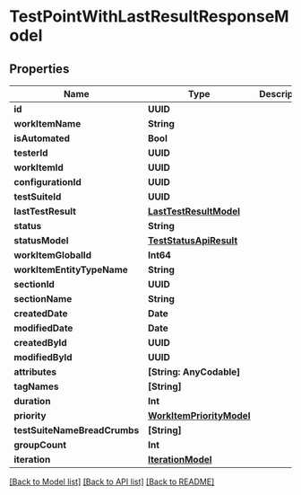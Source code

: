 # TestPointWithLastResultResponseModel

## Properties
Name | Type | Description | Notes
------------ | ------------- | ------------- | -------------
**id** | **UUID** |  | 
**workItemName** | **String** |  | [optional] 
**isAutomated** | **Bool** |  | 
**testerId** | **UUID** |  | [optional] 
**workItemId** | **UUID** |  | 
**configurationId** | **UUID** |  | [optional] 
**testSuiteId** | **UUID** |  | 
**lastTestResult** | [**LastTestResultModel**](LastTestResultModel.md) |  | [optional] 
**status** | **String** |  | [optional] 
**statusModel** | [**TestStatusApiResult**](TestStatusApiResult.md) |  | [optional] 
**workItemGlobalId** | **Int64** |  | [optional] 
**workItemEntityTypeName** | **String** |  | [optional] 
**sectionId** | **UUID** |  | 
**sectionName** | **String** |  | [optional] 
**createdDate** | **Date** |  | [optional] 
**modifiedDate** | **Date** |  | [optional] 
**createdById** | **UUID** |  | 
**modifiedById** | **UUID** |  | [optional] 
**attributes** | **[String: AnyCodable]** |  | [optional] 
**tagNames** | **[String]** |  | [optional] 
**duration** | **Int** |  | 
**priority** | [**WorkItemPriorityModel**](WorkItemPriorityModel.md) |  | 
**testSuiteNameBreadCrumbs** | **[String]** |  | [optional] 
**groupCount** | **Int** |  | [optional] 
**iteration** | [**IterationModel**](IterationModel.md) |  | [optional] 

[[Back to Model list]](../README.md#documentation-for-models) [[Back to API list]](../README.md#documentation-for-api-endpoints) [[Back to README]](../README.md)


